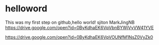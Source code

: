 # helloword
This was my first step on github,hello world!
sjiton
MarkJingNB
https://drive.google.com/open?id=0ByKdhaEK6VpVbnBYWjVyVW41YVE

https://drive.google.com/open?id=0ByKdhaEK6VpVOUNfM1NsZ0VyZk0


